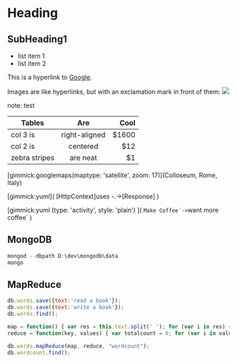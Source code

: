 Heading
=======

SubHeading1
-----------

  * list item 1
  * list item 2

  This is a hyperlink to [Google](http://google.com).

  Images are like hyperlinks, but with an exclamation mark in front of them:
  ![](http://placekitten.com/g/250/250)

  note: test


| Tables        | Are           | Cool  |
| ------------- |:-------------:| -----:|
| col 3 is      | right-aligned | $1600 |
| col 2 is      | centered      |   $12 |
| zebra stripes | are neat      |    $1 |


[gimmick:googlemaps(maptype: 'satellite', zoom: 17)](Colloseum, Rome, Italy)

[gimmick:yuml]( [HttpContext]uses -.->[Response] )

[gimmick:yuml (type: 'activity', style: 'plain') ]( `Make Coffee´->`want more coffee´ )

MongoDB
-------

```javascript
mongod --dbpath D:\dev\mongodb\data
mongo
```

MapReduce
---------

```javascript
db.words.save({text:'read a book'});
db.words.save({text:'write a book'});
db.words.find();

map = function() { var res = this.text.split(' '); for (var i in res) { key = {word:res[i]}; value = {count:1}; emit(key, value); } }
reduce = function(key, values) { var totalcount = 0; for (var i in values) { totalcount = values[i].count + totalcount; } return {count:totalcount}; }

db.words.mapReduce(map, reduce, "wordcount");
db.wordcount.find();
```
  
